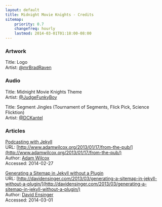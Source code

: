 ```yaml
---
layout: default
title: Midnight Movie Knights - Credits
sitemap:
    priority: 0.7
    changefreq: hourly
    lastmod: 2014-03-01T01:18:00-08:00
---
```


### Artwork
Title: Logo  
Artist: [@mrBradRaven](https://twitter.com/mrBradRaven)  

### Audio
Title: Midnight Movie Knights Theme  
Artist: [@JudgeFunkyBoy](https://twitter.com/JudgeFunkyBoy)  

Title: Segment Jingles (Tournament of Segments, Flick Pick, Science Flicktion)  
Artist: [@DCKantel](https://twitter.com/DCKantel)  

### Articles
[Podcasting with Jekyll](http://www.adamwilcox.org/2013/01/17/from-the-pub/)  
URL: [http://www.adamwilcox.org/2013/01/17/from-the-pub/](http://www.adamwilcox.org/2013/01/17/from-the-pub/)  
Author: [Adam Wilcox](http://www.adamwilcox.org/)  
Accessed: 2014-02-27  

[Generating a Sitemap in Jekyll without a Plugin](http://davidensinger.com/2013/03/generating-a-sitemap-in-jekyll-without-a-plugin/)  
URL: [http://davidensinger.com/2013/03/generating-a-sitemap-in-jekyll-without-a-plugin/](http://davidensinger.com/2013/03/generating-a-sitemap-in-jekyll-without-a-plugin/)  
Author: [David Ensinger](http://davidensinger.com/)  
Accessed: 2014-03-01  
